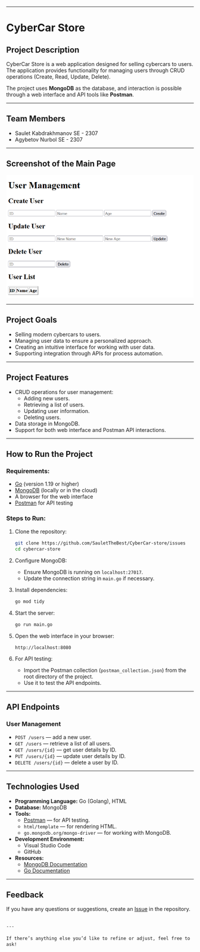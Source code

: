
---
# CyberCar Store

## Project Description
CyberCar Store is a web application designed for selling cybercars to users.  
The application provides functionality for managing users through CRUD operations (Create, Read, Update, Delete).  

The project uses **MongoDB** as the database, and interaction is possible through a web interface and API tools like **Postman**.  

---

## Team Members
- Saulet Kabdrakhmanov SE - 2307
- Agybetov Nurbol SE - 2307


---

## Screenshot of the Main Page
![Main Page](main.page.png)

---

## Project Goals
- Selling modern cybercars to users.
- Managing user data to ensure a personalized approach.
- Creating an intuitive interface for working with user data.
- Supporting integration through APIs for process automation.

---

## Project Features
- CRUD operations for user management:
  - Adding new users.
  - Retrieving a list of users.
  - Updating user information.
  - Deleting users.
- Data storage in MongoDB.
- Support for both web interface and Postman API interactions.

---

## How to Run the Project

### Requirements:
- [Go](https://go.dev/) (version 1.19 or higher)
- [MongoDB](https://www.mongodb.com/) (locally or in the cloud)
- A browser for the web interface
- [Postman](https://www.postman.com/) for API testing

### Steps to Run:
1. Clone the repository:
   ```bash
   git clone https://github.com/SauletTheBest/CyberCar-store/issues
   cd cybercar-store
   ```

2. Configure MongoDB:
   - Ensure MongoDB is running on `localhost:27017`.
   - Update the connection string in `main.go` if necessary.

3. Install dependencies:
   ```bash
   go mod tidy
   ```

4. Start the server:
   ```bash
   go run main.go
   ```

5. Open the web interface in your browser:
   ```
   http://localhost:8080
   ```

6. For API testing:
   - Import the Postman collection (`postman_collection.json`) from the root directory of the project.
   - Use it to test the API endpoints.

---

## API Endpoints
### User Management
- `POST /users` — add a new user.
- `GET /users` — retrieve a list of all users.
- `GET /users/{id}` — get user details by ID.
- `PUT /users/{id}` — update user details by ID.
- `DELETE /users/{id}` — delete a user by ID.

---

## Technologies Used
- **Programming Language:** Go (Golang), HTML 
- **Database:** MongoDB
- **Tools:**
  - [Postman](https://www.postman.com/) — for API testing.
  - `html/template` — for rendering HTML.
  - `go.mongodb.org/mongo-driver` — for working with MongoDB.
- **Development Environment:**
  - Visual Studio Code
  - GitHub
- **Resources:**
  - [MongoDB Documentation](https://www.mongodb.com/docs/)
  - [Go Documentation](https://go.dev/doc/)

---

## Feedback
If you have any questions or suggestions, create an [Issue](https://github.com/SauletTheBest/CyberCar-store/issues) in the repository.
```

---

If there’s anything else you’d like to refine or adjust, feel free to ask!
